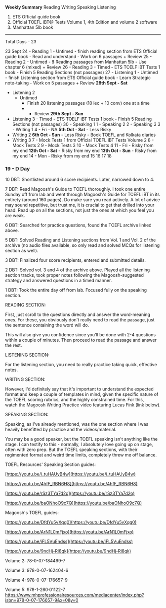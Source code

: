 
**Weekly Summary**
Reading 
Writing 
Speaking
Listening

1. ETS Official guide book
2. Official TOEFL iBT@ Tests Volume 1, 4th Edition and volume 2 software
3. Manhattan 5lb book

--- 
Total Days -  23

23 Sept
24 - Reading 1
		- Untimed
			- finish reading section from ETS Official guide book 
			- Read and understand 
			- Work on 6 passages + Review
25 - Reading 2
		- Untimed 
			- 8 Reading passages from Manhattan 5lb 
			- Use chapter 6 (mixed) + Review
26 - Reading 3
		- Timed
			- ETS TOELF iBT Tests 1 book 
			- Finish 5 Reading Sections (not passages)
27 - Listening 1
		- Untimed	
			- finish Listening section from ETS Official guide book
			- Learn Strategic note-taking
			- Work on 5 passages + Review
**28th Sept - Sat**
- Listening 2
	- Untimed
		- Finish 20 listening passages (10 lec + 10 conv) one at a time
		- + Review
**29th Sept - Sun**
- Listening 3
		- Timed
			-  ETS TOELF iBT Tests 1 book 
			- Finish 5 Reading Sections (not passages)
30 - Speaking 1
1 - Speaking 2
2 - Speaking 3
3 - Writing 1
4           - Fri                         - NA 
**5th Oct - Sat**                      - Less Risky 
- Writing 2
**6th Oct - Sun**                      - Less Risky   - Book TOEFL and Kolkata diaries
- Writing 3
7 - Mock Tests 1 from Official TOEFL iBT Tests Volume 2
8 - Mock Tests 2
9 - Mock Tests 3
10 - Mock Tests 4
11           - Fri                       - Risky from my end
**12th Oct - Sat**                      - Risky from my end
**13th Oct - Sun**                     - Risky from my end
14           - Mon                    - Risky from my end
15
16
17
18
### **19 - D Day**




10 DBT: Shortlisted around 6 score recipients. Later, narrowed down to 4. 

7 DBT: Read Magoosh's Guide to TOEFL thoroughly. I took one entire Sunday off from lab and went through Magoosh's Guide for TOEFL iBT in its entirety (around 160 pages). Do make sure you read actively. A lot of advice may sound repetitive, but trust me, it is crucial to get that drilled into your head. Read up on all the sections, not just the ones at which you feel you are weak.

6 DBT: Searched for practice questions, found the TOEFL archive linked above.

5 DBT: Solved Reading and Listening sections from Vol. 1 and Vol. 2 of the archive (no audio files available, so only read and solved MCQs for listening section as well).

3 DBT: Finalized four score recipients, entered and submitted details.

2 DBT: Solved vol. 3 and 4 of the archive above. Played all the listening section tracks, took proper notes following the Magoosh-suggested strategy and answered questions in a timed manner.

1 DBT: Took the entire day off from lab. Focused fully on the speaking section.



READING SECTION:

First, just scroll to the questions directly and answer the word-meaning ones. For these, you obviously don't really need to read the passage, just the sentence containing the word will do. 

This will also give you confidence since you'll be done with 2-4 questions within a couple of minutes. Then proceed to read the passage and answer the rest.

LISTENING SECTION:

For the listening section, you need to really practice taking quick, effective notes. 

WRITING SECTION:

However, I'd definitely say that it's important to understand the expected format and keep a couple of templates in mind, given the specific nature of the TOEFL scoring rubrics, and the highly constrained time. For this, watch the Magoosh Writing Practice video featuring Lucas Fink (link below).

SPEAKING SECTION:

Speaking, as I've already mentioned, was the one section where I was heavily benefitted by practice and the videos/material. 

You may be a good speaker, but the TOEFL speaking isn't anything like the stage. I can testify to this - normally, I absolutely love going up on stage, often with zero prep. But the TOEFL speaking sections, with their regimented format and weird time limits, completely threw me off balance.


TOEFL Resources' Speaking Section guides:

[https://youtu.be/i_tuHAUyB4w](https://youtu.be/i_tuHAUyB4w)

[https://youtu.be/4hfF_RBN6H8](https://youtu.be/4hfF_RBN6H8)

[https://youtu.be/rSz3TYa7d2o](https://youtu.be/rSz3TYa7d2o)

[https://youtu.be/baONhoO9c7Q](https://youtu.be/baONhoO9c7Q)

Magoosh's TOEFL guides:

[https://youtu.be/DfdYu5vXqg0](https://youtu.be/DfdYu5vXqg0)

[https://youtu.be/ArN1L0mFjxo](https://youtu.be/ArN1L0mFjxo)

[https://youtu.be/iFL5VuEndss](https://youtu.be/iFL5VuEndss)

[https://youtu.be/9ndHj-Ri8qk](https://youtu.be/9ndHj-Ri8qk)



Volume 2: 78-0-07-184469-7

Volume 3: 978-0-07-162404-6

Volume 4: 978-0-07-176657-9

Volume 5: 978-1-260·01122-7
https://www.mhprofessionalresources.com/mediacenter/index.php?isbn=978-0-07-176657-9&x=0&y=0